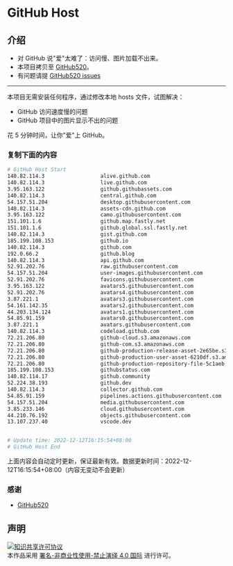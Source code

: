 # GitHub Host
## 介绍
- 对 GitHub 说"爱"太难了：访问慢、图片加载不出来。
- 本项目拷贝至 [GitHub520](https://github.com/521xueweihan/GitHub520)。
- 有问题请提 [GitHub520 issues](https://github.com/521xueweihan/GitHub520/issues/new)

---

本项目无需安装任何程序，通过修改本地 hosts 文件，试图解决：
- GitHub 访问速度慢的问题
- GitHub 项目中的图片显示不出的问题

花 5 分钟时间，让你"爱"上 GitHub。

### 复制下面的内容
```bash
# GitHub Host Start
140.82.114.3                  alive.github.com
140.82.114.3                  live.github.com
3.95.163.122                  github.githubassets.com
140.82.114.3                  central.github.com
54.157.51.204                 desktop.githubusercontent.com
140.82.114.3                  assets-cdn.github.com
3.95.163.122                  camo.githubusercontent.com
151.101.1.6                   github.map.fastly.net
151.101.1.6                   github.global.ssl.fastly.net
140.82.114.3                  gist.github.com
185.199.108.153               github.io
140.82.114.3                  github.com
192.0.66.2                    github.blog
140.82.114.3                  api.github.com
52.91.202.76                  raw.githubusercontent.com
54.157.51.204                 user-images.githubusercontent.com
52.91.202.76                  favicons.githubusercontent.com
3.95.163.122                  avatars5.githubusercontent.com
52.91.202.76                  avatars4.githubusercontent.com
3.87.221.1                    avatars3.githubusercontent.com
54.161.142.35                 avatars2.githubusercontent.com
44.203.134.124                avatars1.githubusercontent.com
54.85.91.159                  avatars0.githubusercontent.com
3.87.221.1                    avatars.githubusercontent.com
140.82.114.3                  codeload.github.com
72.21.206.80                  github-cloud.s3.amazonaws.com
72.21.206.80                  github-com.s3.amazonaws.com
72.21.206.80                  github-production-release-asset-2e65be.s3.amazonaws.com
72.21.206.80                  github-production-user-asset-6210df.s3.amazonaws.com
72.21.206.80                  github-production-repository-file-5c1aeb.s3.amazonaws.com
185.199.108.153               githubstatus.com
140.82.114.17                 github.community
52.224.38.193                 github.dev
140.82.114.3                  collector.github.com
54.85.91.159                  pipelines.actions.githubusercontent.com
54.157.51.204                 media.githubusercontent.com
3.85.233.146                  cloud.githubusercontent.com
44.210.76.192                 objects.githubusercontent.com
13.107.237.40                 vscode.dev


# Update time: 2022-12-12T16:15:54+08:00
# GitHub Host End

```
上面内容会自动定时更新，保证最新有效。数据更新时间：2022-12-12T16:15:54+08:00（内容无变动不会更新）

### 感谢

- [GitHub520](https://github.com/521xueweihan/GitHub520)

## 声明
<a rel="license" href="https://creativecommons.org/licenses/by-nc-nd/4.0/deed.zh"><img alt="知识共享许可协议" style="border-width: 0" src="https://licensebuttons.net/l/by-nc-nd/4.0/88x31.png"></a><br>本作品采用 <a rel="license" href="https://creativecommons.org/licenses/by-nc-nd/4.0/deed.zh">署名-非商业性使用-禁止演绎 4.0 国际</a> 进行许可。